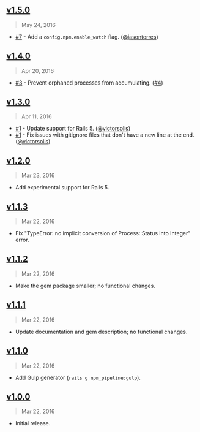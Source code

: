 ## [v1.5.0]
> May 24, 2016

- [#7] - Add a `config.npm.enable_watch` flag. ([@jasontorres])

[v1.5.0]: https://github.com/rstacruz/npm-pipeline-rails/compare/v1.4.0...v1.5.0

## [v1.4.0]
> Apr 20, 2016

- [#3] - Prevent orphaned processes from accumulating. ([#4])

[v1.4.0]: https://github.com/rstacruz/npm-pipeline-rails/compare/v1.3.0...v1.4.0

## [v1.3.0]
> Apr 11, 2016

- [#1] - Update support for Rails 5. ([@victorsolis])
- [#1] - Fix issues with gitignore files that don't have a new line at the end. ([@victorsolis])

[v1.3.0]: https://github.com/rstacruz/npm-pipeline-rails/compare/v1.2.0...v1.3.0

## [v1.2.0]
> Mar 23, 2016

- Add experimental support for Rails 5.

[v1.2.0]: https://github.com/rstacruz/npm-pipeline-rails/compare/v1.1.3...v1.2.0

## [v1.1.3]
> Mar 22, 2016

- Fix "TypeError: no implicit conversion of Process::Status into Integer" error.

[v1.1.3]: https://github.com/rstacruz/npm-pipeline-rails/compare/v1.1.2...v1.1.3

## [v1.1.2]
> Mar 22, 2016

- Make the gem package smaller; no functional changes.

[v1.1.2]: https://github.com/rstacruz/npm-pipeline-rails/compare/v1.1.1...v1.1.2

## [v1.1.1]
> Mar 22, 2016

- Update documentation and gem description; no functional changes.

[v1.1.1]: https://github.com/rstacruz/npm-pipeline-rails/compare/v1.1.0...v1.1.1

## [v1.1.0]
> Mar 22, 2016

- Add Gulp generator (`rails g npm_pipeline:gulp`).

[v1.1.0]: https://github.com/rstacruz/npm-pipeline-rails/compare/v1.0.0...v1.1.0

## [v1.0.0]
> Mar 22, 2016

- Initial release.

[v1.0.0]: https://github.com/rstacruz/npm-pipeline-rails/tree/v1.0.0
[#1]: https://github.com/rstacruz/npm-pipeline-rails/issues/1
[#3]: https://github.com/rstacruz/npm-pipeline-rails/issues/3
[#4]: https://github.com/rstacruz/npm-pipeline-rails/issues/4
[#7]: https://github.com/rstacruz/npm-pipeline-rails/issues/7
[@jasontorres]: https://github.com/jasontorres
[@victorsolis]: https://github.com/victorsolis
